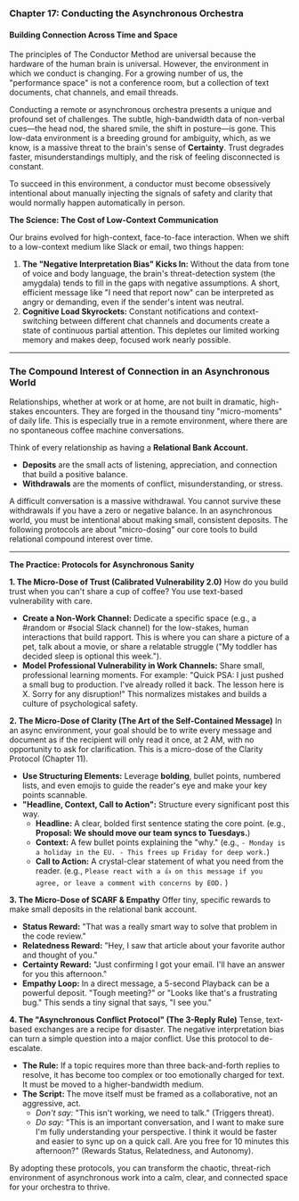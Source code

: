 ### **Chapter 17: Conducting the Asynchronous Orchestra**
#### Building Connection Across Time and Space

The principles of The Conductor Method are universal because the hardware of the human brain is universal. However, the environment in which we conduct is changing. For a growing number of us, the "performance space" is not a conference room, but a collection of text documents, chat channels, and email threads.

Conducting a remote or asynchronous orchestra presents a unique and profound set of challenges. The subtle, high-bandwidth data of non-verbal cues—the head nod, the shared smile, the shift in posture—is gone. This low-data environment is a breeding ground for ambiguity, which, as we know, is a massive threat to the brain's sense of **Certainty**. Trust degrades faster, misunderstandings multiply, and the risk of feeling disconnected is constant.

To succeed in this environment, a conductor must become obsessively intentional about manually injecting the signals of safety and clarity that would normally happen automatically in person.

**The Science: The Cost of Low-Context Communication**

Our brains evolved for high-context, face-to-face interaction. When we shift to a low-context medium like Slack or email, two things happen:

1.  **The "Negative Interpretation Bias" Kicks In:** Without the data from tone of voice and body language, the brain's threat-detection system (the amygdala) tends to fill in the gaps with negative assumptions. A short, efficient message like "I need that report now" can be interpreted as angry or demanding, even if the sender's intent was neutral.
2.  **Cognitive Load Skyrockets:** Constant notifications and context-switching between different chat channels and documents create a state of continuous partial attention. This depletes our limited working memory and makes deep, focused work nearly possible.

---
### **The Compound Interest of Connection in an Asynchronous World**

Relationships, whether at work or at home, are not built in dramatic, high-stakes encounters. They are forged in the thousand tiny "micro-moments" of daily life. This is especially true in a remote environment, where there are no spontaneous coffee machine conversations.

Think of every relationship as having a **Relational Bank Account.**
*   **Deposits** are the small acts of listening, appreciation, and connection that build a positive balance.
*   **Withdrawals** are the moments of conflict, misunderstanding, or stress.

A difficult conversation is a massive withdrawal. You cannot survive these withdrawals if you have a zero or negative balance. In an asynchronous world, you must be intentional about making small, consistent deposits. The following protocols are about "micro-dosing" our core tools to build relational compound interest over time.

---

**The Practice: Protocols for Asynchronous Sanity**

**1. The Micro-Dose of Trust (Calibrated Vulnerability 2.0)**
How do you build trust when you can't share a cup of coffee? You use text-based vulnerability with care.
*   **Create a Non-Work Channel:** Dedicate a specific space (e.g., a #random or #social Slack channel) for the low-stakes, human interactions that build rapport. This is where you can share a picture of a pet, talk about a movie, or share a relatable struggle ("My toddler has decided sleep is optional this week.").
*   **Model Professional Vulnerability in Work Channels:** Share small, professional learning moments. For example: "Quick PSA: I just pushed a small bug to production. I've already rolled it back. The lesson here is X. Sorry for any disruption!" This normalizes mistakes and builds a culture of psychological safety.

**2. The Micro-Dose of Clarity (The Art of the Self-Contained Message)**
In an async environment, your goal should be to write every message and document as if the recipient will only read it once, at 2 AM, with no opportunity to ask for clarification. This is a micro-dose of the Clarity Protocol (Chapter 11).
*   **Use Structuring Elements:** Leverage **bolding**, bullet points, numbered lists, and even emojis to guide the reader's eye and make your key points scannable.
*   **"Headline, Context, Call to Action":** Structure every significant post this way.
    *   **Headline:** A clear, bolded first sentence stating the core point. (e.g., **Proposal: We should move our team syncs to Tuesdays.**)
    *   **Context:** A few bullet points explaining the "why." (e.g., `- Monday is a holiday in the EU. - This frees up Friday for deep work.`)
    *   **Call to Action:** A crystal-clear statement of what you need from the reader. (e.g., `Please react with a 👍 on this message if you agree, or leave a comment with concerns by EOD.` )

**3. The Micro-Dose of SCARF & Empathy**
Offer tiny, specific rewards to make small deposits in the relational bank account.
*   **Status Reward:** "That was a really smart way to solve that problem in the code review."
*   **Relatedness Reward:** "Hey, I saw that article about your favorite author and thought of you."
*   **Certainty Reward:** "Just confirming I got your email. I'll have an answer for you this afternoon."
*   **Empathy Loop:** In a direct message, a 5-second Playback can be a powerful deposit. "Tough meeting?" or "Looks like that's a frustrating bug." This sends a tiny signal that says, "I see you."

**4. The "Asynchronous Conflict Protocol" (The 3-Reply Rule)**
Tense, text-based exchanges are a recipe for disaster. The negative interpretation bias can turn a simple question into a major conflict. Use this protocol to de-escalate.
*   **The Rule:** If a topic requires more than three back-and-forth replies to resolve, it has become too complex or too emotionally charged for text. It must be moved to a higher-bandwidth medium.
*   **The Script:** The move itself must be framed as a collaborative, not an aggressive, act.
    *   *Don't say:* "This isn't working, we need to talk." (Triggers threat).
    *   *Do say:* "This is an important conversation, and I want to make sure I'm fully understanding your perspective. I think it would be faster and easier to sync up on a quick call. Are you free for 10 minutes this afternoon?" (Rewards Status, Relatedness, and Autonomy).

By adopting these protocols, you can transform the chaotic, threat-rich environment of asynchronous work into a calm, clear, and connected space for your orchestra to thrive.
      